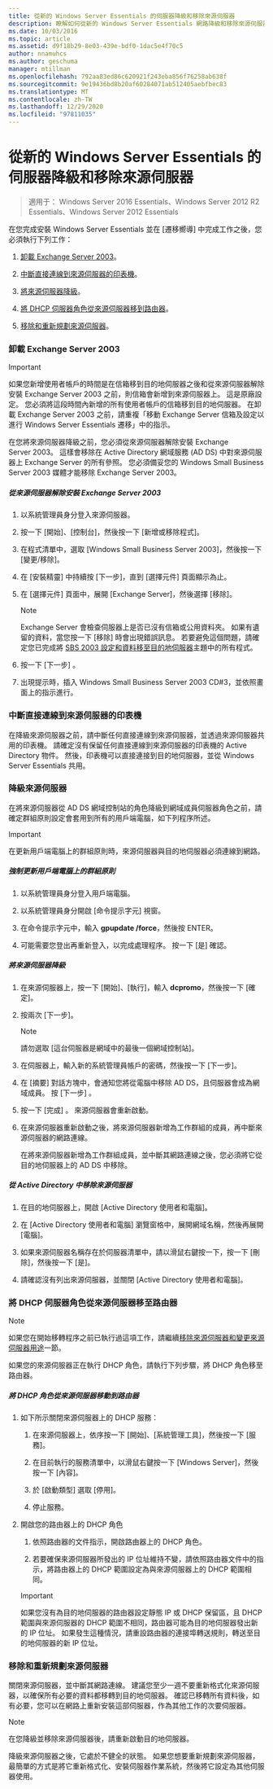 ```yaml
---
title: 從新的 Windows Server Essentials 的伺服器降級和移除來源伺服器
description: 瞭解如何從新的 Windows Server Essentials 網路降級和移除來源伺服器。
ms.date: 10/03/2016
ms.topic: article
ms.assetid: d9f18b29-8e03-439e-bdf0-1dac5e4f70c5
author: nnamuhcs
ms.author: geschuma
manager: mtillman
ms.openlocfilehash: 792aa83ed86c620921f243eba856f76258ab638f
ms.sourcegitcommit: 9e19436bd8b20af60284071ab512405aebfbec83
ms.translationtype: MT
ms.contentlocale: zh-TW
ms.lasthandoff: 12/29/2020
ms.locfileid: "97811035"
---
```

# <a name="demote-and-remove-the-source-server-from-the-new-windows-server-essentials-network1"></a>從新的 Windows Server Essentials 的伺服器降級和移除來源伺服器

>適用于： Windows Server 2016 Essentials、Windows Server 2012 R2 Essentials、Windows Server 2012 Essentials

在您完成安裝 Windows Server Essentials 並在 [遷移嚮導] 中完成工作之後，您必須執行下列工作：


1.  [卸載 Exchange Server 2003](Demote-and-remove-the-Source-Server-from-the-new-Windows-Server-Essentials-network.md#BKMK_UninstallExchangeServer2003)。

2.  [中斷直接連線到來源伺服器的印表機](Demote-and-remove-the-Source-Server-from-the-new-Windows-Server-Essentials-network.md#BKMK_PhysicallyDisconnect)。

3.  [將來源伺服器降級](Demote-and-remove-the-Source-Server-from-the-new-Windows-Server-Essentials-network.md#BKMK_DemoteTheSourceServer)。

4.  [將 DHCP 伺服器角色從來源伺服器移到路由器](Demote-and-remove-the-Source-Server-from-the-new-Windows-Server-Essentials-network.md#BKMK_MoveTheDHCPRole)。

5.  [移除和重新規劃來源伺服器](Demote-and-remove-the-Source-Server-from-the-new-Windows-Server-Essentials-network.md#BKMK_RemoveTheSourceServer)。


###  <a name="uninstall-exchange-server-2003"></a><a name="BKMK_UninstallExchangeServer2003"></a> 卸載 Exchange Server 2003

> [!IMPORTANT]
>  如果您新增使用者帳戶的時間是在信箱移到目的地伺服器之後和從來源伺服器解除安裝 Exchange Server 2003 之前，則信箱會新增到來源伺服器上。 這是原廠設定。 您必須將這段時間內新增的所有使用者帳戶的信箱移到目的地伺服器。 在卸載 Exchange Server 2003 之前，請重複「移動 Exchange Server 信箱及設定以進行 Windows Server Essentials 遷移」中的指示。

 在您將來源伺服器降級之前，您必須從來源伺服器解除安裝 Exchange Server 2003。 這樣會移除在 Active Directory 網域服務 (AD DS) 中對來源伺服器上 Exchange Server 的所有參照。 您必須備妥您的 Windows Small Business Server 2003 媒體才能移除 Exchange Server 2003。

##### <a name="to-uninstall-exchange-server-2003-from-the-source-server"></a>從來源伺服器解除安裝 Exchange Server 2003

1. 以系統管理員身分登入來源伺服器。

2. 按一下 [開始]、[控制台]，然後按一下 [新增或移除程式]。

3. 在程式清單中，選取 [Windows Small Business Server 2003]，然後按一下 [變更/移除]。

4. 在 [安裝精靈] 中持續按 [下一步]，直到 [選擇元件] 頁面顯示為止。

5. 在 [選擇元件] 頁面中，展開 [Exchange Server]，然後選擇 [移除]。

   > [!NOTE]
   >
   >  Exchange Server 會檢查伺服器上是否已沒有信箱或公用資料夾。 如果有遺留的資料，當您按一下 [移除] 時會出現錯誤訊息。 若要避免這個問題，請確定您已完成將 [SBS 2003 設定和資料移至目的地伺服器](./move-windows-sbs-2003-to-the-destination-server-for-migration.md)主題中的所有程式。


6. 按一下 [下一步] 。

7. 出現提示時，插入 Windows Small Business Server 2003 CD#3，並依照畫面上的指示進行。

###  <a name="disconnect-printers-that-are-directly-connected-to-the-source-server"></a><a name="BKMK_PhysicallyDisconnect"></a> 中斷直接連線到來源伺服器的印表機
 在降級來源伺服器之前，請中斷任何直接連線到來源伺服器，並透過來源伺服器共用的印表機。 請確定沒有保留任何直接連線到來源伺服器的印表機的 Active Directory 物件。 然後，印表機可以直接連接到目的地伺服器，並從 Windows Server Essentials 共用。

###  <a name="demote-the-source-server"></a><a name="BKMK_DemoteTheSourceServer"></a> 降級來源伺服器
 在將來源伺服器從 AD DS 網域控制站的角色降級到網域成員伺服器角色之前，請確定群組原則設定會套用到所有的用戶端電腦，如下列程序所述。

> [!IMPORTANT]
>  在更新用戶端電腦上的群組原則時，來源伺服器與目的地伺服器必須連線到網路。

##### <a name="to-force-a-group-policy-update-on-a-client-computer"></a>強制更新用戶端電腦上的群組原則

1.  以系統管理員身分登入用戶端電腦。

2.  以系統管理員身分開啟 [命令提示字元] 視窗。

3.  在命令提示字元中，輸入 **gpupdate /force**，然後按 ENTER。

4.  可能需要您登出再重新登入，以完成處理程序。 按一下 [是]  確認。

##### <a name="to-demote-the-source-server"></a>將來源伺服器降級

1. 在來源伺服器上，按一下 [開始]、[執行]，輸入 **dcpromo**，然後按一下 [確定]。

2. 按兩次 [下一步]。

   > [!NOTE]
   >  請勿選取 [這台伺服器是網域中的最後一個網域控制站]。

3. 在伺服器上，輸入新的系統管理員帳戶的密碼，然後按一下 [下一步]。

4. 在 [摘要] 對話方塊中，會通知您將從電腦中移除 AD DS，且伺服器會成為網域成員。 按 [下一步]  。

5. 按一下 [完成] 。 來源伺服器會重新啟動。

6. 在來源伺服器重新啟動之後，將來源伺服器新增為工作群組的成員，再中斷來源伺服器的網路連線。

   在將來源伺服器新增為工作群組成員，並中斷其網路連線之後，您必須將它從目的地伺服器上的 AD DS 中移除。

##### <a name="to-remove-the-source-server-from-active-directory"></a>從 Active Directory 中移除來源伺服器

1.  在目的地伺服器上，開啟 [Active Directory 使用者和電腦]。

2.  在 [Active Directory 使用者和電腦] 瀏覽窗格中，展開網域名稱，然後再展開 [電腦]。

3.  如果來源伺服器名稱存在於伺服器清單中，請以滑鼠右鍵按一下，按一下 [刪除]，然後按一下 [是]。

4.  請確認沒有列出來源伺服器，並關閉 [Active Directory 使用者和電腦]。

###  <a name="move-the-dhcp-server-role-from-the-source-server-to-the-router"></a><a name="BKMK_MoveTheDHCPRole"></a> 將 DHCP 伺服器角色從來源伺服器移至路由器

> [!NOTE]
>
>  如果您在開始移轉程序之前已執行過這項工作，請繼續[移除來源伺服器和變更來源伺服器用途](Demote-and-remove-the-Source-Server-from-the-new-Windows-Server-Essentials-network.md#BKMK_RemoveTheSourceServer)一節。


 如果您的來源伺服器正在執行 DHCP 角色，請執行下列步驟，將 DHCP 角色移至路由器。

##### <a name="to-move-the-dhcp-role-from-the-source-server-to-the-router"></a>將 DHCP 角色從來源伺服器移動到路由器

1.  如下所示關閉來源伺服器上的 DHCP 服務：

    1.  在來源伺服器上，依序按一下 [開始]、[系統管理工具]，然後按一下 [服務]。

    2.  在目前執行的服務清單中，以滑鼠右鍵按一下 [Windows Server]，然後按一下 [內容]。

    3.  於 [啟動類型] 選取 [停用]。

    4.  停止服務。

2.  開啟您的路由器上的 DHCP 角色

    1.  依照路由器的文件指示，開啟路由器上的 DHCP 角色。

    2.  若要確保來源伺服器所發出的 IP 位址維持不變，請依照路由器文件中的指示，將路由器上的 DHCP 範圍設定為與來源伺服器上的 DHCP 範圍相同。

    > [!IMPORTANT]
    >  如果您沒有為目的地伺服器的路由器設定靜態 IP 或 DHCP 保留區，且 DHCP 範圍與來源伺服器的 DHCP 範圍不相同，路由器可能為目的地伺服器發出新的 IP 位址。 如果發生這種情況，請重設路由器的連接埠轉送規則，轉送至目的地伺服器的新 IP 位址。

###  <a name="remove-and-repurpose-the-source-server"></a><a name="BKMK_RemoveTheSourceServer"></a> 移除和重新規劃來源伺服器
 關閉來源伺服器，並中斷其網路連線。 建議您至少一週不要重新格式化來源伺服器，以確保所有必要的資料都移轉到目的地伺服器。 確認已移轉所有資料後，如有必要，您可以在網路上重新安裝這部伺服器，作為其他工作的次要伺服器。

> [!NOTE]
>  在您降級並移除來源伺服器後，請重新啟動目的地伺服器。

 降級來源伺服器之後，它處於不健全的狀態。 如果您想要重新規劃來源伺服器，最簡單的方式是將它重新格式化、安裝伺服器作業系統，然後將它設定為其他伺服器使用。